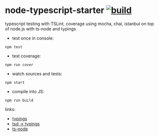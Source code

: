 # node-typescript-starter [![build](https://travis-ci.org/daggerok/nodejs.svg?branch=node-typescript-starter)](https://travis-ci.org/daggerok/nodejs)


typescript testing with TSLint, coverage using mocha, chai, istanbul on top of node.js with ts-node and typings

- test once in console:

```shell
npm test
```

- test coverage:

```shell
npm run cover
```

- watch sources and tests:

```shell
npm start
```

- compile into JS:

```shell
npm run build
```

links:

- [typings](https://github.com/typings/typings)
- [tsd -> typings](https://github.com/typings/typings/blob/master/docs/tsd.md)
- [ts-node](https://github.com/TypeStrong/ts-node)
